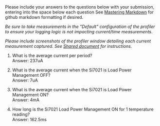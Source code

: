 Please include your answers to the questions below with your submission, entering into the space below each question
See [Mastering Markdown](https://guides.github.com/features/mastering-markdown/) for github markdown formatting if desired.

*Be sure to take measurements in the "Default" configuration of the profiler to ensure your logging logic is not impacting current/time measurements.*

*Please include screenshots of the profiler window detailing each current measurement captured.  See [Shared document](https://docs.google.com/document/d/1Ro9G2Nsr_ZXDhBYJ6YyF9CPivb--6UjhHRmVhDGySag/edit?usp=sharing) for instructions.* 

1. What is the average current per period?   
   Answer:
   237uA  
     
2. What is the average current when the Si7021 is Load Power Management OFF?  
   Answer:
   7uA  
   
3. What is the average current when the Si7021 is Load Power Management ON?  
   Answer:
   4mA  
   
4. How long is the Si7021 Load Power Management ON for 1 temperature reading?  
   Answer:
	162.5ms
   
